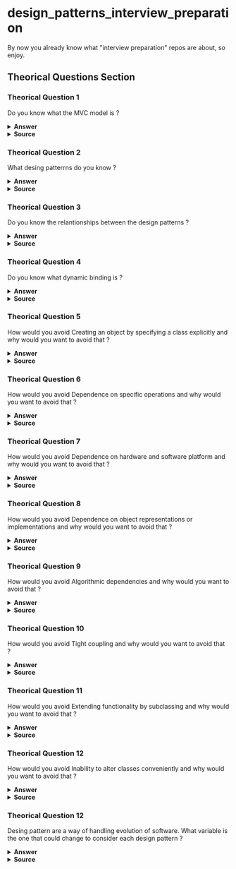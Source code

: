 # design_patterns_interview_preparation
By now you already know what "interview preparation" repos are about, so enjoy.

## Theorical Questions Section

### Theorical Question 1

Do you know what the MVC model is ?

<details><summary><b>Answer</b></summary>

MVC consists of three kinds of objects. The Model is the application object, the View is
its screen presentation, and the Controller defines the way the user interface reacts to
user input. Before MVC, user interface designs tended to lump these objects together.
MVC decouples them to increase flexibility and reuse.

MVC decouples views and models by establishing a subscribe/notify protocol between
them. A view must ensure that its appearance reflects the state of the model. Whenever
the model's data changes, the model notifies views that depend on it. In response, each
view gets an opportunity to update itself. This approach lets you attach multiple views
to a model to provide different presentations. You can also create new views for a model
without rewriting it.

</details>

<details><summary><b>Source</b></summary>
Design Patterns: Elements of Reusable Object-Oriented Software - pag 4
</details>

### Theorical Question 2

What desing patterrns do you know ?

<details><summary><b>Answer</b></summary>

Abstract Factory (87) Provide an interface for creating families of related or dependent
objects without specifying their concrete classes.

Adapter (139) Convert the interface of a class into another interface clients expect.
Adapter lets classes work together that couldn't otherwise because of incompat-
ible interfaces.

Bridge (151) Decouple an abstraction from its implementation so that the two can vary
independently.

Builder (97) Separate the construction of a complex object from its representation so
that the same construction process can create different representations.

Chain of Responsibility (223) Avoid coupling the sender of a request to its receiver by
giving more than one object a chance to handle the request. Chain the receiving
objects and pass the request along the chain until an object handles it.

Command (233) Encapsulate a request as an object, thereby letting you parameter-
ize clients with different requests, queue or log requests, and support undoable
operations.

Composite (163) Compose objects into tree structures to represent part-whole hierar-
chies. Composite lets clients treat individual objects and compositions of objects
uniformly.

Decorator (175) Attach additional responsibilities to an object dynamically. Decorators
provide a flexible alternative to subclassing for extending functionality.

Facade (185) Provide a unified interface to a set of interfaces in a subsystem. Facade
defines a higher-level interface that makes the subsystem easier to use.

Factory Method (107) Define an interface for creating an object, but let subclasses de-
cide which class to instantiate. Factory Method lets a class defer instantiation to
subclasses.

Flyweight (195) Use sharing to support large numbers of fine-grained objects effi-
ciently.

Interpreter (243) Given a language, define a represention for its grammar along with
an interpreter that uses the representation to interpret sentences in the language.

Iterator (257) Provide a way to access the elements of an aggregate object sequentially
without exposing its underlying representation.

Mediator (273) Define an object that encapsulates how a set of objects interact. Me-
diator promotes loose coupling by keeping objects from referring to each other
explicitly, and it lets you vary their interaction independently.

Memento (283) Without violating encapsulation, capture and externalize an object's
internal state so that the object can be restored to this state later.

Observer (293) Define a one-to-many dependency between objects so that when one
object changes state, all its dependents are notified and updated automatically.

Prototype (117) Specify the kinds of objects to create using a prototypical instance, and
create new objects by copying this prototype.

Proxy (207) Provide a surrogate or placeholder for another object to control access to
it.

Singleton (127) Ensure a class only has one instance, and provide a global point of
access to it.

State (305) Allow an object to alter its behavior when its internal state changes. The
object will appear to change its class.

Strategy (315) Define a family of algorithms, encapsulate each one, and make them
interchangeable. Strategy lets the algorithm vary independently from clients that
use it.

Template Method (325) Define the skeleton of an algorithm in an operation, deferring
some steps to subclasses. Template Method lets subclasses redefine certain steps
of an algorithm without changing the algorithm's structure.

Visitor (331) Represent an operation to be performed on the elements of an object
structure. Visitor lets you define a new operation without changing the classes of
the elements on which it operates.

</details>

<details><summary><b>Source</b></summary>
Design Patterns: Elements of Reusable Object-Oriented Software - pag 8
</details>

### Theorical Question 3

Do you know the relantionships between the design patterns ?

<details><summary><b>Answer</b></summary>

![Image](img/design_patterns_relationships.png "design patterns relationships")

</details>

<details><summary><b>Source</b></summary>
Design Patterns: Elements of Reusable Object-Oriented Software - pag 13
</details>

### Theorical Question 4

Do you know what dynamic binding is ?

<details><summary><b>Answer</b></summary>

When a request is sent to an object, the particular operation that's performed depends on
both the request and the receiving object. Different objects that support identical requests
may have different implementations of the operations that fulfill these requests. The
run-time association of a request to an object and one of its operations is known as
dynamic binding.

Dynamic binding means that issuing a request doesn't commit you to a particular
implementation until run-time. Consequently, you can write programs that expect an
object with a particular interface, knowing that any object that has the correct interface
will accept the request. Moreover, dynamic binding lets you substitute objects that
have identical interfaces for each other at run-time. This substitutability is known as
polymorphism, and it's a key concept in object-oriented systems. It lets a client object
make few assumptions about other objects beyond supporting a particular interface.
Polymorphism simplifies the definitions of clients, decouples objects from each other,
and lets them vary their relationships to each other at run-time.

</details>

<details><summary><b>Source</b></summary>
Design Patterns: Elements of Reusable Object-Oriented Software - pag 13
</details>


### Theorical Question 5

How would you avoid Creating an object by specifying a class explicitly and why would you want to avoid that ?

<details><summary><b>Answer</b></summary>

Creating an object by specifying a class explicitly. Specifying a class name when
you create an object commits you to a particular implementation instead of a
particular interface. This commitment can complicate future changes. To avoid it,
create objects indirectly.
Design patterns: Abstract Factory (87), Factory Method (107), Prototype (117).

</details>

<details><summary><b>Source</b></summary>
Design Patterns: Elements of Reusable Object-Oriented Software - pag 24
</details>

### Theorical Question 6

How would you avoid Dependence on specific operations and why would you want to avoid that ?

<details><summary><b>Answer</b></summary>

Dependence on specific operations. When you specify a particular operation, you
commit to one way of satisfying a request. By avoiding hard-coded requests, you
make it easier to change the way a request gets satisfied both at compile-time and
at run-time.
Design patterns: Chain of Responsibility (223), Command (233).

</details>

<details><summary><b>Source</b></summary>
Design Patterns: Elements of Reusable Object-Oriented Software - pag 24
</details>

### Theorical Question 7

How would you avoid Dependence on hardware and software platform and why would you want to avoid that ?

<details><summary><b>Answer</b></summary>

Dependence on hardware and software platform. External operating system interfaces
and application programming interfaces (APIs) are different on different hard-
ware and software platforms. Software that depends on a particular platform will
be harder to port to other platforms. It may even be difficult to keep it up to date
on its native platform. It's important therefore to design your system to limit its
platform dependencies.
Design patterns: Abstract Factory (87), Bridge (151).

</details>

<details><summary><b>Source</b></summary>
Design Patterns: Elements of Reusable Object-Oriented Software - pag 24
</details>

### Theorical Question 8

How would you avoid Dependence on object representations or implementations and why would you want to avoid that ?

<details><summary><b>Answer</b></summary>

Dependence on object representations or implementations. Clients that know how an
object is represented, stored, located, or implemented might need to be changed
when the object changes. Hiding this information from clients keeps changes
from cascading.
Design patterns: Abstract Factory (87), Bridge (151), Memento (283), Proxy (207).

</details>

<details><summary><b>Source</b></summary>
Design Patterns: Elements of Reusable Object-Oriented Software - pag 24
</details>

### Theorical Question 9

How would you avoid Algorithmic dependencies and why would you want to avoid that ?

<details><summary><b>Answer</b></summary>

Algorithmic dependencies. Algorithms are often extended, optimized, and replaced
during development and reuse. Objects that depend on an algorithm will have
to change when the algorithm changes. Therefore algorithms that are likely to
change should be isolated.
Design patterns: Builder (97), Iterator (257), Strategy (315), Template
Method (325), Visitor (331).

</details>

<details><summary><b>Source</b></summary>
Design Patterns: Elements of Reusable Object-Oriented Software - pag 24
</details>

### Theorical Question 10

How would you avoid Tight coupling and why would you want to avoid that ?

<details><summary><b>Answer</b></summary>

Tight coupling. Classes that are tightly coupled are hard to reuse in isolation, since
they depend on each other. Tight coupling leads to monolithic systems, where
you can't change or remove a class without understanding and changing many other classes. 

The system becomes a dense mass that's hard to learn, port, and maintain.
Loose coupling increases the probability that a class can be reused by itself and
that a system can be learned, ported, modified, and extended more easily. Design
patterns use techniques such as abstract coupling and layering to promote loosely
coupled systems.
Design patterns: Abstract Factory (87), Bridge (151), Chain of Responsibility (223),
Command (233), Facade (185), Mediator (273), Observer (293).

</details>

<details><summary><b>Source</b></summary>
Design Patterns: Elements of Reusable Object-Oriented Software - pag 24
</details>

### Theorical Question 11

How would you avoid Extending functionality by subclassing and why would you want to avoid that ?

<details><summary><b>Answer</b></summary>

Extending functionality by subclassing. Customizing an object by subclassing often
isn't easy. Every new class has a fixed implementation overhead (initialization,
finalization, etc.). Defining a subclass also requires an in-depth understanding of
the parent class. For example, overriding one operation might require overriding
another. An overridden operation might be required to call an inherited operation.
And subclassing can lead to an explosion of classes, because you might have to
introduce many new subclasses for even a simple extension.

Object composition in general and delegation in particular provide flexible alter-
natives to inheritance for combining behavior. New functionality can be added to
an application by composing existing objects in new ways rather than by defining
new subclasses of existing classes. On the other hand, heavy use of object com-
position can make designs harder to understand. Many design patterns produce
designs in which you can introduce customized functionality just by defining one
subclass and composing its instances with existing ones.
Design patterns: Bridge (151), Chain of Responsibility (223), Composite (163),
Decorator (175), Observer (293), Strategy (315).

</details>

<details><summary><b>Source</b></summary>
Design Patterns: Elements of Reusable Object-Oriented Software - pag 24
</details>

### Theorical Question 12

How would you avoid Inability to alter classes conveniently and why would you want to avoid that ?

<details><summary><b>Answer</b></summary>

Inability to alter classes conveniently. Sometimes you have to modify a class that
can't be modified conveniently. Perhaps you need the source code and don't have
it (as may be the case with a commercial class library). Or maybe any change
would require modifying lots of existing subclasses. Design patterns offer ways
to modify classes in such circumstances.
Design patterns: Adapter (139), Decorator (175), Visitor (331).

</details>

<details><summary><b>Source</b></summary>
Design Patterns: Elements of Reusable Object-Oriented Software - pag 24
</details>

### Theorical Question 12

Desing pattern are a way of handling evolution of software. What variable is the one that could change to consider each design pattern ?

<details><summary><b>Answer</b></summary>

![Image](img/design_patterns_var_that_can_change.png "design patterns var that can change")

</details>

<details><summary><b>Source</b></summary>
Design Patterns: Elements of Reusable Object-Oriented Software - pag 24
</details>